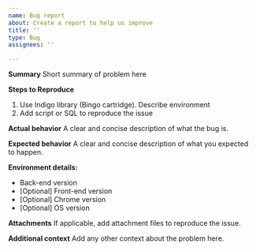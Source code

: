 ```yaml
---
name: Bug report
about: Create a report to help us improve
title: ''
type: Bug
assignees: ''

---
```


**Summary**
Short summary of problem here

**Steps to Reproduce**
1. Use Indigo library (Bingo cartridge). Describe environment
2. Add script or SQL to reproduce the issue

**Actual behavior**
A clear and concise description of what the bug is.

**Expected behavior**
A clear and concise description of what you expected to happen.

**Environment details:**
 - Back-end version
 - [Optional] Front-end version
 - [Optional] Chrome version
 - [Optional] OS version

**Attachments**
If applicable, add attachment files to reproduce the issue.

**Additional context**
Add any other context about the problem here.
